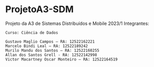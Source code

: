 # ProjetoA3-SDM
Projeto da A3 de Sistemas Distribuídos e Mobile 2023/1
Integrantes:

    Curso: Ciência de Dados
    
    Gustavo Maglio Campos – RA: 12522162221
    Marcelo Bindi Leal – RA: 12522189242
    Murilo Mandu dos Santos – RA: 12522160255
    Allan dos Santos Grell - RA: 12522142998
    Victor Macartney Oscar Monteiro – RA: 12522164519
